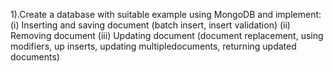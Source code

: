 1).Create a database with suitable example using MongoDB and implement:
 (i) Inserting and saving document (batch insert, insert validation)
(ii) Removing document
(iii) Updating document (document replacement, using modifiers, up inserts, updating multipledocuments, returning updated documents)
